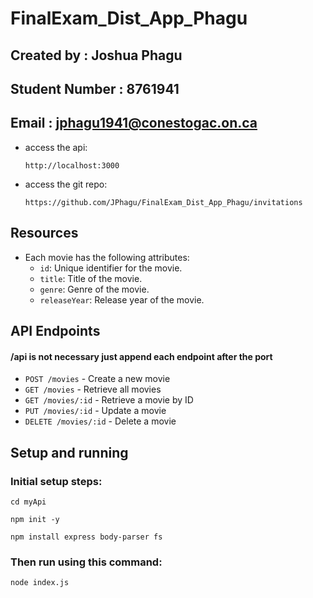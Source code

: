 # FinalExam_Dist_App_Phagu

## Created by : Joshua Phagu
## Student Number : 8761941
## Email : jphagu1941@conestogac.on.ca
- access the api:
     ```
     http://localhost:3000
    ```
- access the git repo:
     ```
     https://github.com/JPhagu/FinalExam_Dist_App_Phagu/invitations
    ```
## Resources

- Each movie has the following attributes:
  - `id`: Unique identifier for the movie.
  - `title`: Title of the movie.
  - `genre`: Genre of the movie.
  - `releaseYear`: Release year of the movie.

## API Endpoints
#### /api is not necessary just append each endpoint after the port
- `POST /movies` - Create a new movie
- `GET /movies` - Retrieve all movies
- `GET /movies/:id` - Retrieve a movie by ID
- `PUT /movies/:id` - Update a movie
- `DELETE /movies/:id` - Delete a movie

## Setup and running
### Initial setup steps:
    cd myApi

    npm init -y

    npm install express body-parser fs

    
    
### Then run using this command:
 
    node index.js

